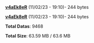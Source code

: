 [**v4aEk8eR**](/data/v4aEk8eR.txt) (11/02/23 - 19:10)- 244 bytes

[**v4aEk8eR**](/data/v4aEk8eR.txt) (11/02/23 - 19:10)- 244 bytes

**Total Datas**: 9468

**Total Size**: 63.59 MB / 63.6 MB